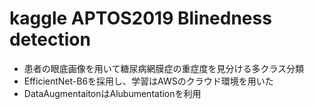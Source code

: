 # kaggle APTOS2019 Blinedness detection
- 患者の眼底画像を用いて糖尿病網膜症の重症度を見分ける多クラス分類
- EfficientNet-B6を採用し、学習はAWSのクラウド環境を用いた
- DataAugmentaitonはAlubumentationを利用